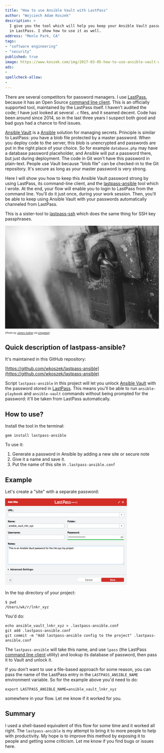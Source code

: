 ```yaml
---
title: "How to use Ansible Vault with LastPass"
author: "Wojciech Adam Koszek"
description: >
  I give you the tool which will help you keep your Ansible Vault passwords
  in LastPass. I show how to use it as well.
address: "Menlo Park, CA"
tags:
- "software engineering"
- "security"
published: true
image: https://www.koszek.com/img/2017-03-05-how-to-use-ansible-vault-with-lastpass/james-sutton-187816_10p.jpg
ads:
-
spellcheck-allow:
-
---
```


There are several competitors for password managers.
I use [LastPass][], because it has an Open Source [command line client][].
This is an officially supported tool, maintained by the LastPass itself.
I haven't audited the code; I have just looked at several `.c` files, and
it seamed decent. Code has been around since 2014, so in the last three
years I suspect both good and bad guys had a chance to find issues.

[Ansible Vault][] is a [Ansible][] solution for managing secrets.  Principle
is similar to LastPass: you have a blob file protected by a master password.
When you deploy code to the server, this blob is unencrypted and passwords
are put in the right place of your choice. So for example `database.php` may
have a database password placeholder, and Ansible will put a password there,
but just during deployment. The code in Git won't have this password in
plain-text. People use Vault because "blob file" can be checked-in to the
Git repository.  It's secure as long as your master password is very strong.

Here I will show you how to keep this Ansible Vault password strong by using
LastPass, its command-line client, and the [lastpass-ansible][] tool which I
wrote.
At the end, your flow will enable you
to login to LastPass from the command line. You'll do it just once, during
your work session.
Then, you'll be able to keep using Ansible Vault with your passwords
automatically channeled from LastPass.

This is a sister-tool to [lastpass-ssh][] which does the same thing for SSH
key passphrases.

![alt_text_0](/img/2017-03-05-how-to-use-ansible-vault-with-lastpass/james-sutton-187816_10p.jpg "Image_text_0")
<br>
<small><small><small>
*(Photo by [James Sutton](https://unsplash.com/@jamessutton_photography) via [Unsplash](https://www.unsplash.com))*
</small></small></small>

## Quick description of lastpass-ansible?

It's maintained in this GitHub repository:

[https://github.com/wkoszek/lastpass-ansible](https://github.com/wkoszek/lastpass-ansible)

Script `lastpass-ansible` in this project will let you unlock [Ansible
Vault][] with the password stored in [LastPass][]. This means you'll be able
to run `ansible-playbook` and `ansible-vault` commands without being
prompted for the password: it'll be taken from LastPass automatically.

## How to use?

Install the tool in the terminal:

~~~shell
gem install lastpass-ansible
~~~

To use it:

1. Generate a password in Ansible by adding a new site or secure note
2. Give it a name and save it.
3. Put the name of this site in `.lastpass-ansible.conf`

## Example

Let's create a "site" with a separate password:

![screenshot](/img/2017-03-05-how-to-use-ansible-vault-with-lastpass/lastpass_ansible.png)

In the top directory of your project:

~~~shell
$ pwd
/Users/wk/r/lnkr_xyz
~~~

You'd do:

~~~shell
echo ansible_vault_lnkr_xyz > .lastpass-ansible.conf
git add .lastpass-ansible.conf
git commit -m "Add lastpass-ansible config to the project" .lastpass-ansible.conf
~~~

The `lastpass-ansible` will take this name, and use `lpass` (the
LastPass [command line client][] utility) and lookup its database of password, then
pass it to Vault and unlock it.

If you don't want to use a file-based approach for some reason, you can pass
the name of the LastPass entry in the `LASTPASS_ANSIBLE_NAME` environment
variable. So for the example above you'd need to do:

~~~shell
export LASTPASS_ANSIBLE_NAME=ansible_vault_lnkr_xyz
~~~

somewhere in your flow. Let me know if it worked for you.

## Summary

I used a shell-based equivalent of this flow for some time and it worked all
right.  The `lastpass-ansible` is my attempt to bring it to more people to
help with productivity. My hope is to improve this method by
exposing it to people and getting some criticism. Let me know if you find
bugs or issues here.

[Ansible Vault]: http://docs.ansible.com/ansible/playbooks_vault.html
[Ansible]: https://www.ansible.com
[LastPass]: https://www.lastpass.com
[command line client]: https://github.com/lastpass/lastpass-cli
[lastpass-ansible]: https://github.com/wkoszek/lastpass-ansible
[lastpass-ssh]: https://github.com/wkoszek/lastpass-ssh
